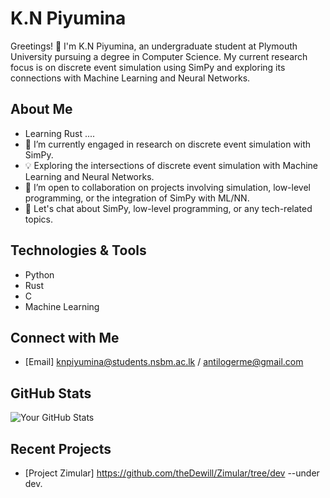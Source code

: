 # K.N Piyumina

Greetings! 👋 I'm K.N Piyumina, an undergraduate student at Plymouth University pursuing a degree in Computer Science. My current research focus is on discrete event simulation using SimPy and exploring its connections with Machine Learning and Neural Networks.

## About Me
- Learning Rust ....
- 🔭 I’m currently engaged in research on discrete event simulation with SimPy.
- 💡 Exploring the intersections of discrete event simulation with Machine Learning and Neural Networks.
- 👯 I’m open to collaboration on projects involving simulation, low-level programming, or the integration of SimPy with ML/NN.
- 💬 Let's chat about SimPy, low-level programming, or any tech-related topics.

## Technologies & Tools

- Python
- Rust
- C
- Machine Learning

## Connect with Me

- [Email] knpiyumina@students.nsbm.ac.lk / antilogerme@gmail.com

## GitHub Stats

![Your GitHub Stats](https://github-readme-stats.vercel.app/api?username=antiloger&show_icons=true&hide=contribs,prs&count_private=true&hide_rank=true&include_all_commits=true)

## Recent Projects

- [Project Zimular] https://github.com/theDewill/Zimular/tree/dev  --under dev.


